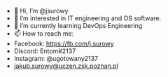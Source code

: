 - 👋 Hi, I’m @jsurowy
- 👀 I’m interested in IT engineering and OS software.
- 🌱 I’m currently learning DevOps Engineering
- 📫 How to reach me:
-  Facebook: https://fb.com/j.surowy
-  Discord: Entom#2137
-  Instagram: @ugotowany2137
-  jakub.surowy@uczen.zsk.poznan.pl

<!---
jsurowy/jsurowy is a ✨ special ✨ repository because its `README.md` (this file) appears on your GitHub profile.
You can click the Preview link to take a look at your changes.
--->
